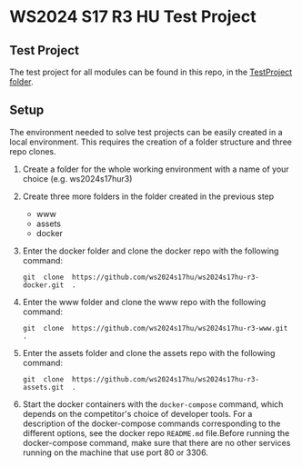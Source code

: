 
# WS2024 S17 R3 HU Test Project

## Test Project

The test project for all modules can be found in this repo, in the [TestProject folder](https://github.com/ws2024s17hu/ws2024s17hu-r3-tp/blob/master/TestProject).

## Setup

 The environment needed to solve test projects can be easily created in a local environment. This requires the creation of a folder structure and three repo clones.

1. Create a folder for the whole working environment with a name of your choice (e.g. ws2024s17hur3)

2. Create three more folders in the folder created in the previous step
	 - www
	 - assets
	 - docker
 3. Enter the docker folder and clone the docker repo with the following command:
	```shell
	git  clone  https://github.com/ws2024s17hu/ws2024s17hu-r3-docker.git  .
	```
4. Enter the www folder and clone the www repo with the following command:
	```shell
	git  clone  https://github.com/ws2024s17hu/ws2024s17hu-r3-www.git  .
	```
5. Enter the assets folder and clone the assets repo with the following command:
	```shell
	git  clone  https://github.com/ws2024s17hu/ws2024s17hu-r3-assets.git  .
	```
6. Start the docker containers with the `docker-compose` command, which depends on the competitor's choice of developer tools. For a description of the docker-compose commands corresponding to the different options, see the docker repo `README.md` file.Before running the docker-compose command, make sure that there are no other services running on the machine that use port 80 or 3306.